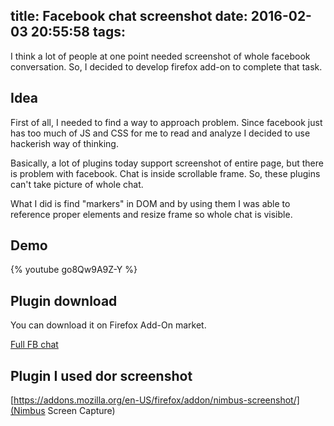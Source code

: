 title: Facebook chat screenshot
date: 2016-02-03 20:55:58
tags:
---

I think a lot of people at one point needed screenshot of whole facebook conversation. So, I decided to develop firefox add-on to complete that task.

## Idea

First of all, I needed to find a way to approach problem. Since facebook just has too much of JS and CSS for me to read and analyze I decided to use hackerish way of thinking. 

Basically, a lot of plugins today support screenshot of entire page, but there is problem with facebook. Chat is inside scrollable frame. So, these plugins can't take picture of whole chat. 

What I did is find "markers" in DOM and by using them I was able to reference proper elements and resize frame so whole chat is visible. 

## Demo

{% youtube go8Qw9A9Z-Y %}

## Plugin download

You can download it on Firefox Add-On market. 

[Full FB chat](https://addons.mozilla.org/en-US/firefox/addon/full-fb-chat/)

## Plugin I used dor screenshot

[https://addons.mozilla.org/en-US/firefox/addon/nimbus-screenshot/](Nimbus Screen Capture)


